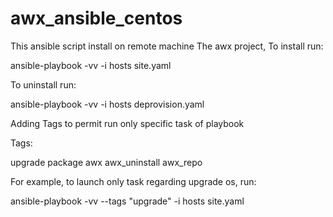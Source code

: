 # awx_ansible_centos

This ansible script install on remote machine The awx project, To install run:

ansible-playbook -vv -i hosts site.yaml

To uninstall run:

ansible-playbook -vv -i hosts deprovision.yaml

Adding Tags to permit run only specific task of playbook

Tags:

upgrade package awx awx_uninstall awx_repo

For example, to launch only task regarding upgrade os, run:

ansible-playbook -vv --tags "upgrade" -i hosts site.yaml
